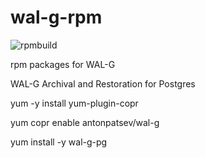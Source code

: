 # wal-g-rpm
![rpmbuild](https://copr.fedorainfracloud.org/coprs/antonpatsev/wal-g/package/wal-g/status_image/last_build.png)

rpm packages for WAL-G

WAL-G Archival and Restoration for Postgres

yum -y install yum-plugin-copr

yum copr enable antonpatsev/wal-g

yum install -y wal-g-pg
